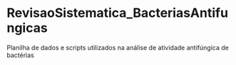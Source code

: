 # RevisaoSistematica_BacteriasAntifungicas
Planilha de dados e scripts utilizados na análise de atividade antifúngica de bactérias

